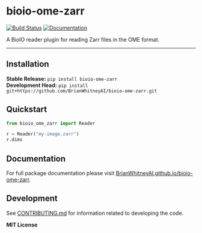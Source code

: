 # bioio-ome-zarr

[![Build Status](https://github.com/BrianWhitneyAI/bioio-ome-zarr/workflows/CI/badge.svg)](https://github.com/BrianWhitneyAI/bioio-ome-zarr/actions)
[![Documentation](https://github.com/BrianWhitneyAI/bioio-ome-zarr/workflows/Documentation/badge.svg)](https://BrianWhitneyAI.github.io/bioio-ome-zarr)

A BioIO reader plugin for reading Zarr files in the OME format.

---

## Installation

**Stable Release:** `pip install bioio-ome-zarr`<br>
**Development Head:** `pip install git+https://github.com/BrianWhitneyAI/bioio-ome-zarr.git`

## Quickstart

```python
from bioio_ome_zarr import Reader 

r = Reader("my-image.zarr")
r.dims
```

## Documentation

For full package documentation please visit [BrianWhitneyAI.github.io/bioio-ome-zarr](https://BrianWhitneyAI.github.io/bioio-ome-zarr).

## Development

See [CONTRIBUTING.md](CONTRIBUTING.md) for information related to developing the code.

**MIT License**
